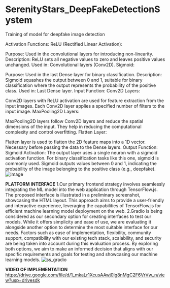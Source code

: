 # SerenityStars_DeepFakeDetectionSystem
Training of model for deepfake image detection

Activation Functions:
ReLU (Rectified Linear Activation):

Purpose: Used in the convolutional layers for introducing non-linearity.
Description: ReLU sets all negative values to zero and leaves positive values unchanged.
Used in: Convolutional layers (Conv2D).
Sigmoid:

Purpose: Used in the last Dense layer for binary classification.
Description: Sigmoid squashes the output between 0 and 1, suitable for binary classification where the output represents the probability of the positive class.
Used in: Last Dense layer.
Input Function:
Conv2D Layers:

Conv2D layers with ReLU activation are used for feature extraction from the input images.
Each Conv2D layer applies a specified number of filters to the input image.
MaxPooling2D Layers:

MaxPooling2D layers follow Conv2D layers and reduce the spatial dimensions of the input.
They help in reducing the computational complexity and control overfitting.
Flatten Layer:

Flatten layer is used to flatten the 2D feature maps into a 1D vector.
Necessary before passing the data to the Dense layers.
Output Function:
Sigmoid Activation:
The output layer uses a single neuron with a sigmoid activation function.
For binary classification tasks like this one, sigmoid is commonly used.
Sigmoid outputs values between 0 and 1, indicating the probability of the image belonging to the positive class (e.g., deepfake).
![image](https://github.com/Advika0909/SerenityStars_DeepFakeDetectionSystem/assets/141475413/b2d6696b-7ae8-4b4a-b02c-209b8b45409a)

**PLATFORM INTERFACE**
1.Our primary frontend strategy involves seamlessly integrating the ML model into the web application through TensorFlow.js. The proposed interface is illustrated in a preliminary screenshot, showcasing the HTML layout. This approach aims to provide a user-friendly and interactive experience, leveraging the capabilities of TensorFlow.js for efficient machine learning model deployment on the web.
2.Gradio is being considered as our secondary option for creating interfaces to test our models. While it offers simplicity and ease of use, we are evaluating it alongside another option to determine the most suitable interface for our needs. Factors such as ease of implementation, flexibility, community support, compatibility with our existing tech stack, scalability, and security are being taken into account during this evaluation process. By exploring both options, we aim to make an informed decision that aligns with our specific requirements and goals for testing and showcasing our machine learning models.
![ss_gradio](https://github.com/Advika0909/SerenityStars_DeepFakeDetectionSystem/assets/139324446/a44a4d7d-4f3f-4abc-9160-72c0e2c68e56)

**VIDEO OF IMPLEMENTATION**
https://drive.google.com/file/d/1_mkaLr1XcusAAwj0lg8nMgC2F6VrVw_n/view?usp=drivesdk

